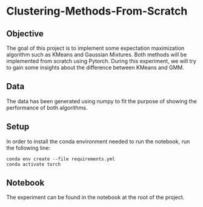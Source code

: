 # Clustering-Methods-From-Scratch

## Objective
The goal of this project is to implement some expectation maximization algorithm such as KMeans and Gaussian Mixtures.
Both methods will be implemented from scratch using Pytorch.
During this experiment, we will try to gain some insights about the difference between KMeans and GMM.

## Data
The data has been generated using numpy to fit the purpose of showing the performance of both algorithms.

## Setup
In order to install the conda environment needed to run the notebook, run the following line:
```console
conda env create --file requirements.yml
conda activate torch
```

## Notebook
The experiment can be found in the notebook at the root of the project.
